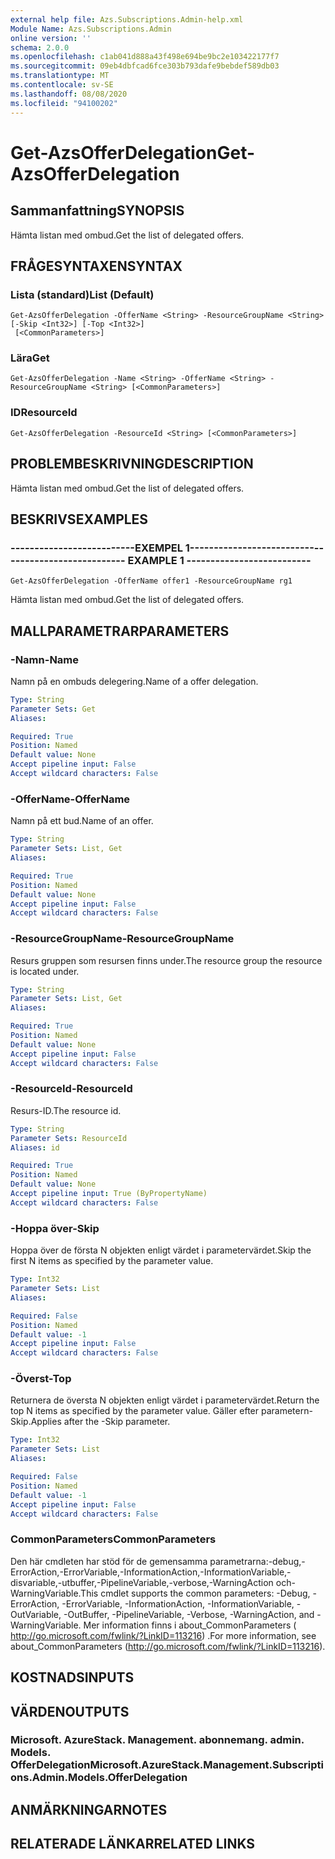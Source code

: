 ```yaml
---
external help file: Azs.Subscriptions.Admin-help.xml
Module Name: Azs.Subscriptions.Admin
online version: ''
schema: 2.0.0
ms.openlocfilehash: c1ab041d888a43f498e694be9bc2e103422177f7
ms.sourcegitcommit: 09eb4dbfcad6fce303b793dafe9bebdef589db03
ms.translationtype: MT
ms.contentlocale: sv-SE
ms.lasthandoff: 08/08/2020
ms.locfileid: "94100202"
---
```

# <span data-ttu-id="8f9de-101">Get-AzsOfferDelegation</span><span class="sxs-lookup"><span data-stu-id="8f9de-101">Get-AzsOfferDelegation</span></span>

## <span data-ttu-id="8f9de-102">Sammanfattning</span><span class="sxs-lookup"><span data-stu-id="8f9de-102">SYNOPSIS</span></span>
<span data-ttu-id="8f9de-103">Hämta listan med ombud.</span><span class="sxs-lookup"><span data-stu-id="8f9de-103">Get the list of delegated offers.</span></span>

## <span data-ttu-id="8f9de-104">FRÅGESYNTAXEN</span><span class="sxs-lookup"><span data-stu-id="8f9de-104">SYNTAX</span></span>

### <span data-ttu-id="8f9de-105">Lista (standard)</span><span class="sxs-lookup"><span data-stu-id="8f9de-105">List (Default)</span></span>
```
Get-AzsOfferDelegation -OfferName <String> -ResourceGroupName <String> [-Skip <Int32>] [-Top <Int32>]
 [<CommonParameters>]
```

### <span data-ttu-id="8f9de-106">Lära</span><span class="sxs-lookup"><span data-stu-id="8f9de-106">Get</span></span>
```
Get-AzsOfferDelegation -Name <String> -OfferName <String> -ResourceGroupName <String> [<CommonParameters>]
```

### <span data-ttu-id="8f9de-107">ID</span><span class="sxs-lookup"><span data-stu-id="8f9de-107">ResourceId</span></span>
```
Get-AzsOfferDelegation -ResourceId <String> [<CommonParameters>]
```

## <span data-ttu-id="8f9de-108">PROBLEMBESKRIVNING</span><span class="sxs-lookup"><span data-stu-id="8f9de-108">DESCRIPTION</span></span>
<span data-ttu-id="8f9de-109">Hämta listan med ombud.</span><span class="sxs-lookup"><span data-stu-id="8f9de-109">Get the list of delegated offers.</span></span>

## <span data-ttu-id="8f9de-110">BESKRIVS</span><span class="sxs-lookup"><span data-stu-id="8f9de-110">EXAMPLES</span></span>

### <span data-ttu-id="8f9de-111">--------------------------EXEMPEL 1--------------------------</span><span class="sxs-lookup"><span data-stu-id="8f9de-111">-------------------------- EXAMPLE 1 --------------------------</span></span>
```
Get-AzsOfferDelegation -OfferName offer1 -ResourceGroupName rg1
```

<span data-ttu-id="8f9de-112">Hämta listan med ombud.</span><span class="sxs-lookup"><span data-stu-id="8f9de-112">Get the list of delegated offers.</span></span>

## <span data-ttu-id="8f9de-113">MALLPARAMETRAR</span><span class="sxs-lookup"><span data-stu-id="8f9de-113">PARAMETERS</span></span>

### <span data-ttu-id="8f9de-114">-Namn</span><span class="sxs-lookup"><span data-stu-id="8f9de-114">-Name</span></span>
<span data-ttu-id="8f9de-115">Namn på en ombuds delegering.</span><span class="sxs-lookup"><span data-stu-id="8f9de-115">Name of a offer delegation.</span></span>

```yaml
Type: String
Parameter Sets: Get
Aliases:

Required: True
Position: Named
Default value: None
Accept pipeline input: False
Accept wildcard characters: False
```

### <span data-ttu-id="8f9de-116">-OfferName</span><span class="sxs-lookup"><span data-stu-id="8f9de-116">-OfferName</span></span>
<span data-ttu-id="8f9de-117">Namn på ett bud.</span><span class="sxs-lookup"><span data-stu-id="8f9de-117">Name of an offer.</span></span>

```yaml
Type: String
Parameter Sets: List, Get
Aliases:

Required: True
Position: Named
Default value: None
Accept pipeline input: False
Accept wildcard characters: False
```

### <span data-ttu-id="8f9de-118">-ResourceGroupName</span><span class="sxs-lookup"><span data-stu-id="8f9de-118">-ResourceGroupName</span></span>
<span data-ttu-id="8f9de-119">Resurs gruppen som resursen finns under.</span><span class="sxs-lookup"><span data-stu-id="8f9de-119">The resource group the resource is located under.</span></span>

```yaml
Type: String
Parameter Sets: List, Get
Aliases:

Required: True
Position: Named
Default value: None
Accept pipeline input: False
Accept wildcard characters: False
```

### <span data-ttu-id="8f9de-120">-ResourceId</span><span class="sxs-lookup"><span data-stu-id="8f9de-120">-ResourceId</span></span>
<span data-ttu-id="8f9de-121">Resurs-ID.</span><span class="sxs-lookup"><span data-stu-id="8f9de-121">The resource id.</span></span>

```yaml
Type: String
Parameter Sets: ResourceId
Aliases: id

Required: True
Position: Named
Default value: None
Accept pipeline input: True (ByPropertyName)
Accept wildcard characters: False
```

### <span data-ttu-id="8f9de-122">-Hoppa över</span><span class="sxs-lookup"><span data-stu-id="8f9de-122">-Skip</span></span>
<span data-ttu-id="8f9de-123">Hoppa över de första N objekten enligt värdet i parametervärdet.</span><span class="sxs-lookup"><span data-stu-id="8f9de-123">Skip the first N items as specified by the parameter value.</span></span>

```yaml
Type: Int32
Parameter Sets: List
Aliases:

Required: False
Position: Named
Default value: -1
Accept pipeline input: False
Accept wildcard characters: False
```

### <span data-ttu-id="8f9de-124">-Överst</span><span class="sxs-lookup"><span data-stu-id="8f9de-124">-Top</span></span>
<span data-ttu-id="8f9de-125">Returnera de översta N objekten enligt värdet i parametervärdet.</span><span class="sxs-lookup"><span data-stu-id="8f9de-125">Return the top N items as specified by the parameter value.</span></span>
<span data-ttu-id="8f9de-126">Gäller efter parametern-Skip.</span><span class="sxs-lookup"><span data-stu-id="8f9de-126">Applies after the -Skip parameter.</span></span>

```yaml
Type: Int32
Parameter Sets: List
Aliases:

Required: False
Position: Named
Default value: -1
Accept pipeline input: False
Accept wildcard characters: False
```

### <span data-ttu-id="8f9de-127">CommonParameters</span><span class="sxs-lookup"><span data-stu-id="8f9de-127">CommonParameters</span></span>
<span data-ttu-id="8f9de-128">Den här cmdleten har stöd för de gemensamma parametrarna:-debug,-ErrorAction,-ErrorVariable,-InformationAction,-InformationVariable,-disvariable,-utbuffer,-PipelineVariable,-verbose,-WarningAction och-WarningVariable.</span><span class="sxs-lookup"><span data-stu-id="8f9de-128">This cmdlet supports the common parameters: -Debug, -ErrorAction, -ErrorVariable, -InformationAction, -InformationVariable, -OutVariable, -OutBuffer, -PipelineVariable, -Verbose, -WarningAction, and -WarningVariable.</span></span> <span data-ttu-id="8f9de-129">Mer information finns i about_CommonParameters ( http://go.microsoft.com/fwlink/?LinkID=113216) .</span><span class="sxs-lookup"><span data-stu-id="8f9de-129">For more information, see about_CommonParameters (http://go.microsoft.com/fwlink/?LinkID=113216).</span></span>

## <span data-ttu-id="8f9de-130">KOSTNADS</span><span class="sxs-lookup"><span data-stu-id="8f9de-130">INPUTS</span></span>

## <span data-ttu-id="8f9de-131">VÄRDEN</span><span class="sxs-lookup"><span data-stu-id="8f9de-131">OUTPUTS</span></span>

### <span data-ttu-id="8f9de-132">Microsoft. AzureStack. Management. abonnemang. admin. Models. OfferDelegation</span><span class="sxs-lookup"><span data-stu-id="8f9de-132">Microsoft.AzureStack.Management.Subscriptions.Admin.Models.OfferDelegation</span></span>

## <span data-ttu-id="8f9de-133">ANMÄRKNINGAR</span><span class="sxs-lookup"><span data-stu-id="8f9de-133">NOTES</span></span>

## <span data-ttu-id="8f9de-134">RELATERADE LÄNKAR</span><span class="sxs-lookup"><span data-stu-id="8f9de-134">RELATED LINKS</span></span>

